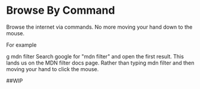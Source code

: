 # Browse By Command

Browse the internet via commands. No more moving your hand down to the mouse.

For example

g mdn filter
Search google for "mdn filter" and open the first result.
This lands us on the MDN filter docs page. Rather than typing mdn filter and then moving your hand to click the mouse.

##WIP
